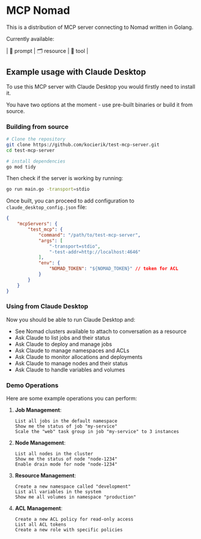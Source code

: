 # MCP Nomad

This is a distribution of MCP server connecting to Nomad written in Golang.

Currently available:

| 💬 prompt | 🗂️ resource | 🤖 tool |

## Example usage with Claude Desktop

To use this MCP server with Claude Desktop you would firstly need to install it.

You have two options at the moment - use pre-built binaries or build it from source.

### Building from source

```bash
# Clone the repository
git clone https://github.com/kocierik/test-mcp-server.git
cd test-mcp-server

# install dependencies
go mod tidy
```

Then check if the server is working by running:

```bash
go run main.go -transport=stdio
```

Once built, you can proceed to add configuration to `claude_desktop_config.json` file:

```json
{
    "mcpServers": {
        "test_mcp": {
            "command": "/path/to/test-mcp-server",
            "args": [
                "-transport=stdio",
                "-test-addr=http://localhost:4646"
            ],
            "env": {
                "NOMAD_TOKEN": "${NOMAD_TOKEN}" // token for ACL
            }
        }
    }
}
```

### Using from Claude Desktop

Now you should be able to run Claude Desktop and:
- See Nomad clusters available to attach to conversation as a resource
- Ask Claude to list jobs and their status
- Ask Claude to deploy and manage jobs
- Ask Claude to manage namespaces and ACLs
- Ask Claude to monitor allocations and deployments
- Ask Claude to manage nodes and their status
- Ask Claude to handle variables and volumes

### Demo Operations

Here are some example operations you can perform:

1. **Job Management**:
   ```
   List all jobs in the default namespace
   Show me the status of job "my-service"
   Scale the "web" task group in job "my-service" to 3 instances
   ```

2. **Node Management**:
   ```
   List all nodes in the cluster
   Show me the status of node "node-1234"
   Enable drain mode for node "node-1234"
   ```

3. **Resource Management**:
   ```
   Create a new namespace called "development"
   List all variables in the system
   Show me all volumes in namespace "production"
   ```

4. **ACL Management**:
   ```
   Create a new ACL policy for read-only access
   List all ACL tokens
   Create a new role with specific policies
   ```

